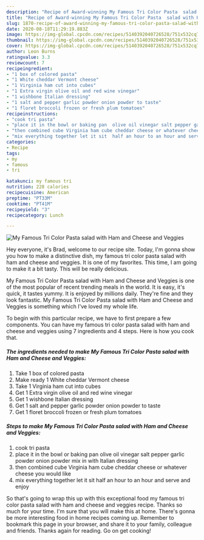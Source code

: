 ```yaml
---
description: "Recipe of Award-winning My Famous Tri Color Pasta  salad with Ham and Cheese and Veggies"
title: "Recipe of Award-winning My Famous Tri Color Pasta  salad with Ham and Cheese and Veggies"
slug: 1870-recipe-of-award-winning-my-famous-tri-color-pasta-salad-with-ham-and-cheese-and-veggies
date: 2020-08-18T11:29:19.883Z
image: https://img-global.cpcdn.com/recipes/5140392040726528/751x532cq70/my-famous-tri-color-pasta-salad-with-ham-and-cheese-and-veggies-recipe-main-photo.jpg
thumbnail: https://img-global.cpcdn.com/recipes/5140392040726528/751x532cq70/my-famous-tri-color-pasta-salad-with-ham-and-cheese-and-veggies-recipe-main-photo.jpg
cover: https://img-global.cpcdn.com/recipes/5140392040726528/751x532cq70/my-famous-tri-color-pasta-salad-with-ham-and-cheese-and-veggies-recipe-main-photo.jpg
author: Leon Burns
ratingvalue: 3.3
reviewcount: 7
recipeingredient:
- "1 box of colored pasta"
- "1 White cheddar Vermont cheese"
- "1 Virginia ham cut into cubes"
- "1 Extra virgin olive oil and red wine vinegar"
- "1 wishbone Italian dressing"
- "1 salt and pepper garlic powder onion powder to taste"
- "1 floret broccoli frozen or fresh plum tomatoes"
recipeinstructions:
- "cook tri pasta"
- "place it in the bowl or baking pan  olive oil vinegar salt pepper garlic powder onion powder mix in with Italian dressing"
- "then combined cube Virginia ham cube cheddar cheese or whatever cheese you would like"
- "mix everything together let it sit  half an hour to an hour and serve and enjoy"
categories:
- Recipe
tags:
- my
- famous
- tri

katakunci: my famous tri 
nutrition: 228 calories
recipecuisine: American
preptime: "PT33M"
cooktime: "PT41M"
recipeyield: "3"
recipecategory: Lunch

---
```



![My Famous Tri Color Pasta  salad with Ham and Cheese and Veggies](https://img-global.cpcdn.com/recipes/5140392040726528/751x532cq70/my-famous-tri-color-pasta-salad-with-ham-and-cheese-and-veggies-recipe-main-photo.jpg)

Hey everyone, it's Brad, welcome to our recipe site. Today, I'm gonna show you how to make a distinctive dish, my famous tri color pasta  salad with ham and cheese and veggies. It is one of my favorites. This time, I am going to make it a bit tasty. This will be really delicious.



My Famous Tri Color Pasta  salad with Ham and Cheese and Veggies is one of the most popular of recent trending meals in the world. It is easy, it's quick, it tastes yummy. It is enjoyed by millions daily. They're fine and they look fantastic. My Famous Tri Color Pasta  salad with Ham and Cheese and Veggies is something which I've loved my whole life.


To begin with this particular recipe, we have to first prepare a few components. You can have my famous tri color pasta  salad with ham and cheese and veggies using 7 ingredients and 4 steps. Here is how you cook that.

<!--inarticleads1-->

##### The ingredients needed to make My Famous Tri Color Pasta  salad with Ham and Cheese and Veggies:

1. Take 1 box of colored pasta
1. Make ready 1 White cheddar Vermont cheese
1. Take 1 Virginia ham cut into cubes
1. Get 1 Extra virgin olive oil and red wine vinegar
1. Get 1 wishbone Italian dressing
1. Get 1 salt and pepper garlic powder onion powder to taste
1. Get 1 floret broccoli frozen or fresh plum tomatoes




<!--inarticleads2-->

##### Steps to make My Famous Tri Color Pasta  salad with Ham and Cheese and Veggies:

1. cook tri pasta
1. place it in the bowl or baking pan  olive oil vinegar salt pepper garlic powder onion powder mix in with Italian dressing
1. then combined cube Virginia ham cube cheddar cheese or whatever cheese you would like
1. mix everything together let it sit  half an hour to an hour and serve and enjoy




So that's going to wrap this up with this exceptional food my famous tri color pasta  salad with ham and cheese and veggies recipe. Thanks so much for your time. I'm sure that you will make this at home. There's gonna be more interesting food in home recipes coming up. Remember to bookmark this page in your browser, and share it to your family, colleague and friends. Thanks again for reading. Go on get cooking!
